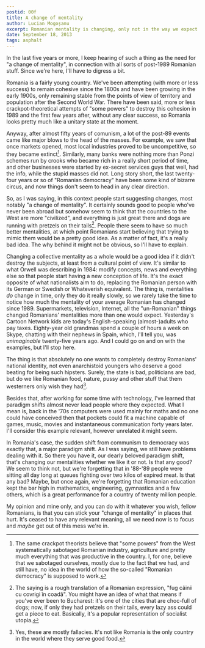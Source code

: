 ```yaml
---
postid: 00f
title: A change of mentality
author: Lucian Mogoșanu
excerpt: Romanian mentality is changing, only not in the way we expect it to.
date: September 18, 2013
tags: asphalt
---
```


In the last five years or more, I keep hearing of such a thing as the need for
"a change of mentality", in connection with all sorts of post-1989 Romanian
stuff. Since we're here, I'll have to digress a bit.

Romania is a fairly young country. We've been attempting (with more or less
success) to remain cohesive since the 1800s and have been growing in the early
1900s, only remaining stable from the points of view of territory and
population after the Second World War. There have been said, more or less
crackpot-theoretical attempts of "some powers" to destroy this cohesion in 1989
and the first few years after, without any clear success, so Romania looks
pretty much like a unitary state at the moment.

Anyway, after almost fifty years of comunism, a lot of the post-89 events came
like major blows to the head of the masses. For example, we saw that once
markets opened, most local industries proved to be uncompetitive, so they
became extinct[^1]. Similarly, many banks were nothing more than Ponzi schemes
run by crooks who became rich in a really short period of time, and other
businesses were started by ex-secret services guys that well, had the info,
while the stupid masses did not. Long story short, the last twenty-four years
or so of "Romanian democracy" have been some kind of bizarre circus, and now
things don't seem to head in any clear direction.

So, as I was saying, in this context people start suggesting changes, most
notably "a change of mentality". It certainly sounds good to people who've
never been abroad but somehow seem to think that the countries to the West are
more "civilized", and everything is just great there and dogs are running with
pretzels on their tails[^2]. People there seem to have so much better
mentalities, at which point Romanians start believing that trying to mimic them
would be a pretty good idea. As a matter of fact, it's a really bad idea. The
why behind it might not be obvious, so I'll have to explain.

Changing a collective mentality as a whole would be a good idea if it didn't
destroy the subjects, at least from a cultural point of view. It's similar to
what Orwell was describing in 1984: modify concepts, news and everything else
so that people start having a new conception of life. It's the exact opposite
of what nationalists aim to do, replacing the Romanian person with its German
or Swedish or Whateverish equivalent. The thing is, mentalities *do* change in
time, only they do it really slowly, so we rarely take the time to notice how
much the mentality of your average Romanian has changed since 1989.
Supermarkets, television, Internet, all the "un-Romanian" things changed
Romanians' mentalities more than one would expect. Yesterday's Cartoon Network
kids are today's English-speaking (almost-)adults who pay taxes. Eighty-year
old grandmas spend a couple of hours a week on Skype, chatting with their
nephews in Spain, which, I'll tell you, was *unimaginable* twenty-five years
ago. And I could go on and on with the examples, but I'll stop here.

The thing is that absolutely no one wants to completely destroy Romanians'
national identity, not even anarchistoid youngers who deserve a good beating
for being such hipsters. Surely, the state is bad, politicians are bad, but do
we like Romanian food, nature, pussy and other stuff that them westerners only
wish they had[^3].

Besides that, after working for some time with technology, I've learned that
paradigm shifts almost never lead people where they expected. What I mean is,
back in the '70s computers were used mainly for maths and no one could have
conceived then that pockets could fit a machine capable of games, music, movies
and instantaneous communication forty years later. I'll consider this example
relevant, however unrelated it might seem.

In Romania's case, the sudden shift from communism to democracy was exactly
that, a major paradigm shift. As I was saying, we still have problems dealing
with it. So there you have it, our dearly beloved paradigm shift, that's
changing our mentalities whether we like it or not. Is that any good? We seem
to think not, but we're forgetting that in '88-'89 people were sitting all day
long at queues fighting over two kilos of expired meat. Is that any bad? Maybe,
but once again, we're forgetting that Romanian education kept the bar high in
mathematics, engineering, gymnastics and a few others, which is a great
performance for a country of twenty million people.

My opinion and mine only, and you can do with it whatever you wish, fellow
Romanians, is that you can stick your "change of mentality" in places that
hurt. It's ceased to have any relevant meaning, all we need now is to focus and
*maybe* get out of this mess we're in.

[^1]: The same crackpot theorists believe that "some powers" from the West
systematically sabotaged Romanian industry, agriculture and pretty much
everything that was productive in the country. I, for one, believe that we
sabotaged ourselves, mostly due to the fact that we had, and still have, no
idea in the world of how the so-called "Romanian democracy" is supposed to
work.

[^2]: The saying is a rough translation of a Romanian expression, "fug câinii
cu covrigi în coadă". You might have an idea of what that means if you've ever
been to Bucharest: it's one of the cities that are choc-full of dogs; now, if
only they had pretzels on their tails, every lazy ass could get a piece to eat.
Basically, it's a popular representation of socialist utopia.

[^3]: Yes, these are mostly fallacies. It's not like Romania is the only
country in the world where they serve good food.
